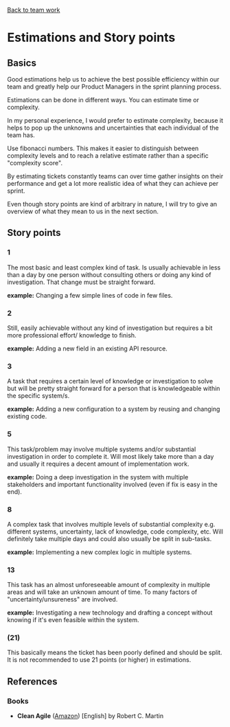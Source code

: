 [Back to team work](../team-work)

# Estimations and Story points

## Basics

Good estimations help us to achieve the best possible efficiency within our team and greatly help our Product Managers in the sprint planning process.

Estimations can be done in different ways. You can estimate time or complexity. 

In my personal experience, I would prefer to estimate complexity, because it helps to pop up the unknowns and uncertainties that each individual of the team has.

Use fibonacci numbers. This makes it easier to distinguish between complexity levels and to reach a relative estimate rather than a specific "complexity score".

By estimating tickets constantly teams can over time gather insights on their performance and get a lot more realistic idea of what they can achieve per sprint. 

Even though story points are kind of arbitrary in nature, I will try to give an overview of what they mean to us in the next section.

## Story points

### 1

The most basic and least complex kind of task. 
Is usually achievable in less than a day by one person without consulting others or doing any kind of investigation.
That change must be straight forward.

**example:** Changing a few simple lines of code in few files.

### 2

Still, easily achievable without any kind of investigation but requires a bit more professional effort/ knowledge to finish.

**example:** Adding a new field in an existing API resource.

### 3

A task that requires a certain level of knowledge or investigation to solve but will be pretty straight forward for 
a person that is knowledgeable within the specific system/s.

**example:** Adding a new configuration to a system by reusing and changing existing code.

### 5

This task/problem may involve multiple systems and/or substantial investigation in order to complete it. 
Will most likely take more than a day and usually it requires a decent amount of implementation work.

**example:** Doing a deep investigation in the system with multiple stakeholders and important functionality involved (even if fix is easy in the end).

### 8

A complex task that involves multiple levels of substantial complexity e.g. different systems, uncertainty, lack of knowledge, code complexity, etc. 
Will definitely take multiple days and could also usually be split in sub-tasks.

**example:** Implementing a new complex logic in multiple systems.

### 13

This task has an almost unforeseeable amount of complexity in multiple areas and will take an unknown amount of time. 
To many factors of "uncertainty/unsureness" are involved.

**example:** Investigating a new technology and drafting a concept without knowing if it's even feasible within the system.

### (21)

This basically means the ticket has been poorly defined and should be split. 
It is not recommended to use 21 points (or higher) in estimations.

## References

### Books

* **Clean Agile** ([Amazon](https://www.amazon.de/-/en/dp/B07XTL99JQ/)) [English] by Robert C. Martin
